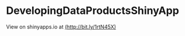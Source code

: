 DevelopingDataProductsShinyApp
==============================

View on shinyapps.io at [(http://bit.ly/1rtN45X)](http://bit.ly/1rtN45X)